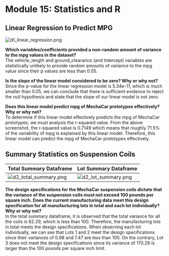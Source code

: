 # Module 15: Statistics and R

## Linear Regression to Predict MPG

![d1_linear_regression.png](https://github.com/daniel-sh-au/UofT_DataBC_Module15_MechaCar_Statistical_Analysis/blob/main/Resources/d1_linear_regression.png)

**Which variables/coefficients provided a non-random amount of variance to the mpg values in the dataset?**  
The vehicle_length and ground_clearance (and Intercept) variables are statistically unlikely to provide random amounts of variance to the mpg value since their p values are less than 0.05. 

**Is the slope of the linear model considered to be zero? Why or why not?**  
Since the p-value for the linear regression model is 5.34e-11, which is much smaller than 0.05, we can conclude that there is sufficient evidence to reject the null hypothesis and state that the slope of our linear model is not zero. 

**Does this linear model predict mpg of MechaCar prototypes effectively? Why or why not?**  
To determine if this linear model effectively predicts the mpg of MechaCar prototypes, we must analysis the r-squared value. From the above screenshot, the r-squared value is 0.7149 which means that roughly 71.5% of the variability of mpg is explained by this linear model. Therefore, this linear model can predict the mpg of MechaCar prototypes effectively. 

## Summary Statistics on Suspension Coils

| Total Summary Dataframe | Lot Summary Dataframe |
| ----------------------- | --------------------- |
| ![d2_total_summary.png](https://github.com/daniel-sh-au/UofT_DataBC_Module15_MechaCar_Statistical_Analysis/blob/main/Resources/d2_total_summary.png) | ![d2_lot_summary.png](https://github.com/daniel-sh-au/UofT_DataBC_Module15_MechaCar_Statistical_Analysis/blob/main/Resources/d2_lot_summary.png) |

**The design specifications for the MechaCar suspension coils dictate that the variance of the suspension coils must not exceed 100 pounds per square inch. Does the current manufacturing data meet this design specification for all manufacturing lots in total and each lot individually? Why or why not?**  
In the total summary dataframe, it is observed that the total variance for all the coils is 62.29, which is less than 100. Therefore, the manufacturing lots in total meets the design specifications. When observing each lot individually, we can see that Lots 1 and 2 meet the design specifications since their variances of 0.98 and 7.47 are less than 100. On the contrary, Lot 3 does not meet the design specifications since its variance of 170.29 is larger than the 100 pounds per square inch limit. 